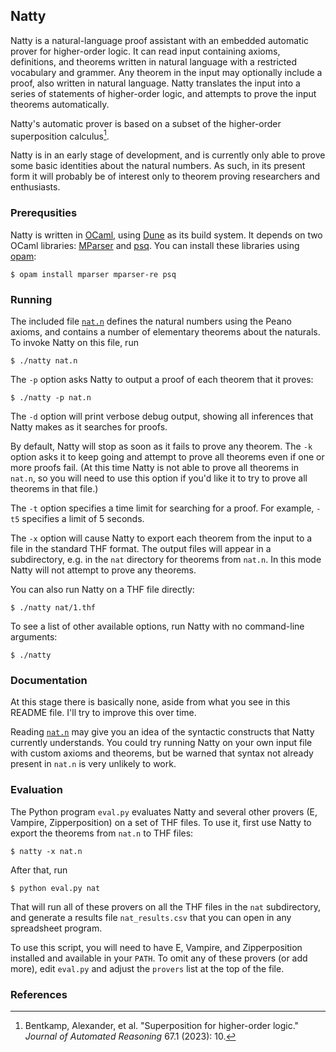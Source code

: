 ## Natty

Natty is a natural-language proof assistant with an embedded automatic prover for higher-order logic.  It can read input containing axioms, definitions, and theorems written in natural language with a restricted vocabulary and grammer.  Any theorem in the input may optionally include a proof, also written in natural language.  Natty translates the input into a series of statements of higher-order logic, and attempts to prove the input theorems automatically.

Natty's automatic prover is based on a subset of the higher-order superposition calculus[^1].

Natty is in an early stage of development, and is currently only able to prove some basic identities about the natural numbers.  As such, in its present form it will probably be of interest only to theorem proving researchers and enthusiasts.

### Prerequsities

Natty is written in [OCaml](https://ocaml.org/), using [Dune](https://dune.build/) as its build system.  It depends on two OCaml libraries: [MParser](https://github.com/murmour/mparser) and [psq](https://github.com/pqwy/psq).  You can install these libraries using [opam](https://opam.ocaml.org/):

```
$ opam install mparser mparser-re psq
```

### Running

The included file [`nat.n`](nat.n) defines the natural numbers using the Peano axioms, and contains a number of elementary theorems about the naturals.  To invoke Natty on this file, run

```
$ ./natty nat.n
```

The `-p` option asks Natty to output a proof of each theorem that it proves:

```
$ ./natty -p nat.n
```

The `-d` option will print verbose debug output, showing all inferences that Natty makes as it searches for proofs.

By default, Natty will stop as soon as it fails to prove any theorem.  The `-k` option asks it to keep going and attempt to prove all theorems even if one or more proofs fail.  (At this time Natty is not able to prove all theorems in `nat.n`, so you will need to use this option if you'd like it to try to prove all theorems in that file.)

The `-t` option specifies a time limit for searching for a proof.  For example, `-t5` specifies a limit of 5 seconds.

The `-x` option will cause Natty to export each theorem from the input to a file in the standard THF format.  The output files will appear in a subdirectory, e.g. in the `nat` directory for theorems from `nat.n`.  In this mode Natty will not attempt to prove any theorems.

You can also run Natty on a THF file directly:

```
$ ./natty nat/1.thf
```

To see a list of other available options, run Natty with no command-line arguments:

```
$ ./natty
```

### Documentation

At this stage there is basically none, aside from what you see in this README file.  I'll try to improve this over time.

Reading [`nat.n`](nat.n) may give you an idea of the syntactic constructs that Natty currently understands.  You could try running Natty on your own input file with custom axioms and theorems, but be warned that syntax not already present in `nat.n` is very unlikely to work.

### Evaluation

The Python program `eval.py` evaluates Natty and several other provers (E, Vampire, Zipperposition) on a set of THF files.  To use it, first use Natty to export the theorems from `nat.n` to THF files:

```
$ natty -x nat.n
```

After that, run

```
$ python eval.py nat
```

That will run all of these provers on all the THF files in the `nat` subdirectory, and generate a results file `nat_results.csv` that you can open in any spreadsheet program.

To use this script, you will need to have E, Vampire, and Zipperposition installed and available in your `PATH`.  To omit any of these provers (or add more), edit `eval.py` and adjust the `provers` list at the top of the file.

### References

[^1]: Bentkamp, Alexander, et al. "Superposition for higher-order logic." _Journal of Automated Reasoning_ 67.1 (2023): 10.

